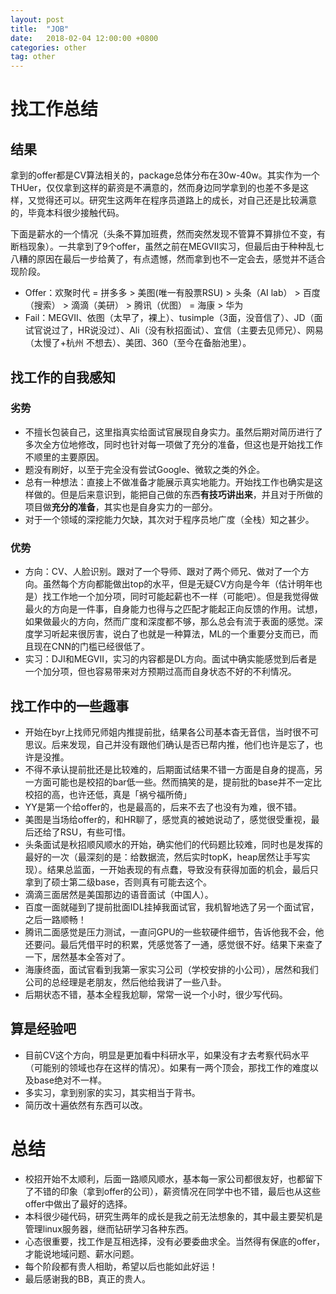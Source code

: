 ```yaml
---
layout: post
title:  "JOB"
date:   2018-02-04 12:00:00 +0800
categories: other
tag: other
---
```


# 找工作总结
## 结果
拿到的offer都是CV算法相关的，package总体分布在30w-40w。其实作为一个THUer，仅仅拿到这样的薪资是不满意的，然而身边同学拿到的也差不多是这样，又觉得还可以。研究生这两年在程序员道路上的成长，对自己还是比较满意的，毕竟本科很少接触代码。

下面是薪水的一个情况（头条不算加班费，然而突然发现不管算不算排位不变，有断档现象）。一共拿到了9个offer，虽然之前在MEGVII实习，但最后由于种种乱七八糟的原因在最后一步给黄了，有点遗憾，然而拿到也不一定会去，感觉并不适合现阶段。

- Offer：欢聚时代 = 拼多多 > 美图(唯一有股票RSU) > 头条（AI lab） > 百度（搜索） > 滴滴（美研） > 腾讯（优图） = 海康 > 华为
- Fail：MEGVII、依图（太早了，裸上）、tusimple（3面，没音信了）、JD（面试官说过了，HR说没过）、Ali（没有秋招面试）、宜信（主要去见师兄）、网易（太慢了+杭州 不想去）、美团、360（至今在备胎池里）。


## 找工作的自我感知
### 劣势
- 不擅长包装自己，这里指真实给面试官展现自身实力。虽然后期对简历进行了多次全方位地修改，同时也针对每一项做了充分的准备，但这也是开始找工作不顺里的主要原因。
- 题没有刷好，以至于完全没有尝试Google、微软之类的外企。
- 总有一种想法：直接上不做准备才能展示真实地能力。开始找工作也确实是这样做的。但是后来意识到，能把自己做的东西**有技巧讲出来**，并且对于所做的项目做**充分的准备**，其实也是自身实力的一部分。
- 对于一个领域的深挖能力欠缺，其次对于程序员地广度（全栈）知之甚少。

### 优势
- 方向：CV、人脸识别。跟对了一个导师、跟对了两个师兄、做对了一个方向。虽然每个方向都能做出top的水平，但是无疑CV方向是今年（估计明年也是）找工作地一个加分项，同时可能起薪也不一样（可能吧）。但是我觉得做最火的方向是一件事，自身能力也得与之匹配才能起正向反馈的作用。试想，如果做最火的方向，然而广度和深度都不够，那么总会有流于表面的感觉。深度学习听起来很厉害，说白了也就是一种算法，ML的一个重要分支而已，而且现在CNN的门槛已经很低了。
- 实习：DJI和MEGVII，实习的内容都是DL方向。面试中确实能感觉到后者是一个加分项，但也容易带来对方预期过高而自身状态不好的不利情况。



## 找工作中的一些趣事
- 开始在byr上找师兄师姐内推提前批，结果各公司基本杳无音信，当时很不可思议。后来发现，自己并没有跟他们确认是否已帮内推，他们也许是忘了，也许是没推。
- 不得不承认提前批还是比较难的，后期面试结果不错一方面是自身的提高，另一方面可能也是校招的bar低一些。然而搞笑的是，提前批的base并不一定比校招的高，也许还低，真是「祸兮福所倚」
- YY是第一个给offer的，也是最高的，后来不去了也没有为难，很不错。
- 美图是当场给offer的，和HR聊了，感觉真的被她说动了，感觉很受重视，最后还给了RSU，有些可惜。
- 头条面试是秋招顺风顺水的开始，确实他们的代码题比较难，同时也是发挥的最好的一次（最深刻的是：给数据流，然后实时topK，heap居然让手写实现）。结果总监面，一开始表现的有点蠢，导致没有获得加面的机会，最后只拿到了硕士第二级base，否则真有可能去这个。
- 滴滴三面居然是美国那边的语音面试（中国人）。
- 百度一面就碰到了提前批面IDL挂掉我面试官，我机智地选了另一个面试官，之后一路顺畅！
- 腾讯二面感觉是压力测试，一直问GPU的一些软硬件细节，告诉他我不会，他还要问。最后凭借平时的积累，凭感觉答了一通，感觉很不好。结果下来查了一下，居然基本全答对了。
- 海康终面，面试官看到我第一家实习公司（学校安排的小公司），居然和我们公司的总经理是老朋友，然后他给我讲了一些八卦。
- 后期状态不错，基本全程我尬聊，常常一说一个小时，很少写代码。

## 算是经验吧
- 目前CV这个方向，明显是更加看中科研水平，如果没有才去考察代码水平（可能别的领域也存在这样的情况）。如果有一两个顶会，那找工作的难度以及base绝对不一样。
- 多实习，拿到别家的实习，其实相当于背书。
- 简历改十遍依然有东西可以改。

# 总结
- 校招开始不太顺利，后面一路顺风顺水，基本每一家公司都很友好，也都留下了不错的印象（拿到offer的公司），薪资情况在同学中也不错，最后也从这些offer中做出了最好的选择。
- 本科很少碰代码，研究生两年的成长是我之前无法想象的，其中最主要契机是管理linux服务器，继而钻研学习各种东西。
- 心态很重要，找工作是互相选择，没有必要委曲求全。当然得有保底的offer，才能说地域问题、薪水问题。
- 每个阶段都有贵人相助，希望以后也能如此好运！
- 最后感谢我的BB，真正的贵人。
